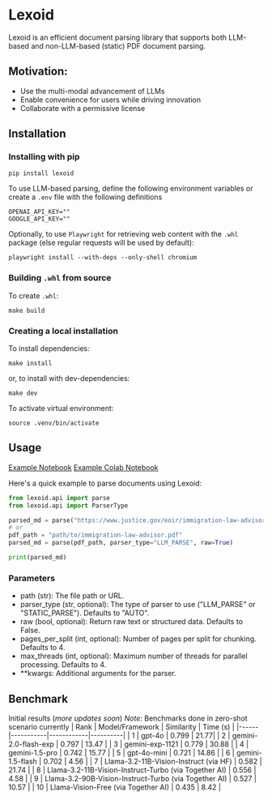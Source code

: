# Lexoid

Lexoid is an efficient document parsing library that supports both LLM-based and non-LLM-based (static) PDF document parsing.

## Motivation:
- Use the multi-modal advancement of LLMs
- Enable convenience for users while driving innovation
- Collaborate with a permissive license

## Installation
### Installing with pip
```
pip install lexoid
```

To use LLM-based parsing, define the following environment variables or create a `.env` file with the following definitions
```
OPENAI_API_KEY=""
GOOGLE_API_KEY=""
```

Optionally, to use `Playwright` for retrieving web content with the `.whl` package (else regular requests will be used by default):
```
playwright install --with-deps --only-shell chromium
```

### Building `.whl` from source
To create `.whl`:
```
make build
```

### Creating a local installation
To install dependencies:
```
make install
```
or, to install with dev-dependencies:
```
make dev
```

To activate virtual environment:
```
source .venv/bin/activate
```

## Usage
[Example Notebook](https://github.com/oidlabs-com/Lexoid/blob/main/examples/example_notebook.ipynb)
[Example Colab Notebook](https://drive.google.com/file/d/1v9R6VOUp9CEGalgZGeg5G57XzHqh_tB6/view?usp=sharing)

Here's a quick example to parse documents using Lexoid:
``` python
from lexoid.api import parse
from lexoid.api import ParserType

parsed_md = parse("https://www.justice.gov/eoir/immigration-law-advisor", parser_type="LLM_PARSE", raw=True)
# or
pdf_path = "path/to/immigration-law-advisor.pdf"
parsed_md = parse(pdf_path, parser_type="LLM_PARSE", raw=True)

print(parsed_md)
```

### Parameters
- path (str): The file path or URL.
- parser_type (str, optional): The type of parser to use ("LLM_PARSE" or "STATIC_PARSE"). Defaults to "AUTO".
- raw (bool, optional): Return raw text or structured data. Defaults to False.
- pages_per_split (int, optional): Number of pages per split for chunking. Defaults to 4.
- max_threads (int, optional): Maximum number of threads for parallel processing. Defaults to 4.
- **kwargs: Additional arguments for the parser.

## Benchmark
Initial results (_more updates soon_)
_Note:_ Benchmarks done in zero-shot scenario currently
| Rank | Model/Framework | Similarity | Time (s) |
|------|-----------|------------|----------|
| 1 | gpt-4o | 0.799 | 21.77|
| 2 | gemini-2.0-flash-exp | 0.797 | 13.47 |
| 3 | gemini-exp-1121 | 0.779 | 30.88 |
| 4 | gemini-1.5-pro | 0.742 | 15.77 |
| 5 | gpt-4o-mini | 0.721 | 14.86 |
| 6 | gemini-1.5-flash | 0.702 | 4.56 |
| 7 | Llama-3.2-11B-Vision-Instruct (via HF) | 0.582 | 21.74 |
| 8 | Llama-3.2-11B-Vision-Instruct-Turbo (via Together AI) | 0.556 | 4.58 |
| 9 | Llama-3.2-90B-Vision-Instruct-Turbo (via Together AI) | 0.527 | 10.57 |
| 10 | Llama-Vision-Free (via Together AI) | 0.435 | 8.42 |
